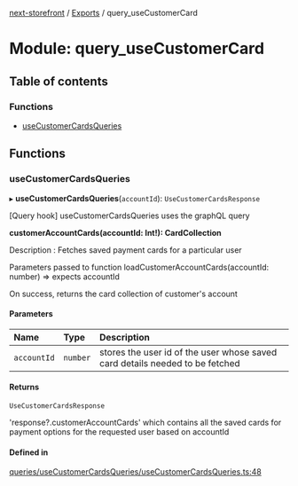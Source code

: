 [next-storefront](../README.md) / [Exports](../modules.md) / query_useCustomerCard

# Module: query_useCustomerCard

## Table of contents

### Functions

- [useCustomerCardsQueries](query_useCustomerCard.md#usecustomercardsqueries)

## Functions

### useCustomerCardsQueries

▸ **useCustomerCardsQueries**(`accountId`): `UseCustomerCardsResponse`

[Query hook] useCustomerCardsQueries uses the graphQL query

<b>customerAccountCards(accountId: Int!): CardCollection</b>

Description : Fetches saved payment cards for a particular user

Parameters passed to function loadCustomerAccountCards(accountId: number) => expects accountId

On success, returns the card collection of customer's account

#### Parameters

| Name        | Type     | Description                                                                  |
| :---------- | :------- | :--------------------------------------------------------------------------- |
| `accountId` | `number` | stores the user id of the user whose saved card details needed to be fetched |

#### Returns

`UseCustomerCardsResponse`

'response?.customerAccountCards' which contains all the saved cards for payment options for the requested user based on accountId

#### Defined in

[queries/useCustomerCardsQueries/useCustomerCardsQueries.ts:48](https://github.com/KiboSoftware/nextjs-storefront/blob/2f9709d/hooks/queries/useCustomerCardsQueries/useCustomerCardsQueries.ts#L48)
